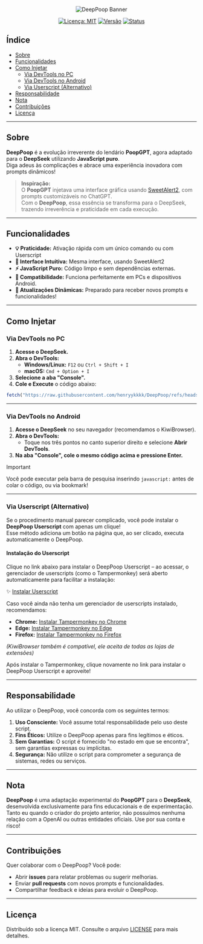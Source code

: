 <p align="center">
  <img src="https://i.imgur.com/kb53BGi.png/" alt="DeepPoop Banner" />
</p>

<div align="center">
  <p>
    <a href="LICENSE"><img src="https://img.shields.io/badge/Licença-MIT-yellow.svg" alt="Licença: MIT"></a>  
    <a href="https://github.com/seu_usuario/DeepPoop"><img src="https://img.shields.io/badge/Versão-1.4-brightgreen" alt="Versão"></a>
    <a href="https://github.com/seu_usuario/DeepPoop"><img src="https://img.shields.io/badge/Status-Ativo-brightgreen" alt="Status"></a>
  </p>
</div>

## Índice

- [Sobre](#sobre)
- [Funcionalidades](#funcionalidades)
- [Como Injetar](#como-injetar)
  - [Via DevTools no PC](#via-devtools-no-pc)
  - [Via DevTools no Android](#via-devtools-no-android)
  - [Via Userscript (Alternativo)](#via-userscript-alternativo)
- [Responsabilidade](#responsabilidade)
- [Nota](#nota)
- [Contribuições](#contribuições)
- [Licença](#licença)

---

## Sobre

**DeepPoop** é a evolução irreverente do lendário **PoopGPT**, agora adaptado para o **DeepSeek** utilizando **JavaScript puro**.  
Diga adeus às complicações e abrace uma experiência inovadora com prompts dinâmicos!

> **Inspiração:**  
> O **PoopGPT** injetava uma interface gráfica usando [SweetAlert2](https://sweetalert2.github.io/ ), com prompts customizáveis no ChatGPT.  
> Com o **DeepPoop**, essa essência se transforma para o DeepSeek, trazendo irreverência e praticidade em cada execução.

---

## Funcionalidades

- **💡 Praticidade:** Ativação rápida com um único comando ou com Userscript
- **🎨 Interface Intuitiva:** Mesma interface, usando SweetAlert2
- **⚡ JavaScript Puro:** Código limpo e sem dependências externas.
- **📱 Compatibilidade:** Funciona perfeitamente em PCs e dispositivos Android.
- **🚀 Atualizações Dinâmicas:** Preparado para receber novos prompts e funcionalidades!

---

## Como Injetar

### Via DevTools no PC

1. **Acesse o DeepSeek.**
2. **Abra o DevTools:**
   - **Windows/Linux:** `F12` ou `Ctrl + Shift + I`
   - **macOS:** `Cmd + Option + I`
3. **Selecione a aba "Console".**
4. **Cole e Execute** o código abaixo:

```javascript
fetch("https://raw.githubusercontent.com/henryykkkk/DeepPoop/refs/heads/main/deepPoop.js").then(t=>t.text()).then(eval);
```

---

### Via DevTools no Android

1. **Acesse o DeepSeek** no seu navegador (recomendamos o KiwiBrowser).
2. **Abra o DevTools:**
   - Toque nos três pontos no canto superior direito e selecione **Abrir DevTools**.
3. **Na aba "Console", cole o mesmo código acima e pressione Enter.**

> [!IMPORTANT]
> Você pode executar pela barra de pesquisa inserindo `javascript:` antes de colar o código, ou via bookmark!

---

### Via Userscript (Alternativo)

Se o procedimento manual parecer complicado, você pode instalar o **DeepPoop Userscript** com apenas um clique!  
Esse método adiciona um botão na página que, ao ser clicado, executa automaticamente o DeepPoop.

#### Instalação do Userscript

Clique no link abaixo para instalar o DeepPoop Userscript – ao acessar, o gerenciador de userscripts (como o Tampermonkey) será aberto automaticamente para facilitar a instalação:

✨ [Instalar Userscript](#)

Caso você ainda não tenha um gerenciador de userscripts instalado, recomendamos:

- **Chrome:** [Instalar Tampermonkey no Chrome](#)
- **Edge:** [Instalar Tampermonkey no Edge](#)
- **Firefox:** [Instalar Tampermonkey no Firefox](#)
  
*(KiwiBrowser também é compatível, ele aceita de todas as lojas de extensões)*

Após instalar o Tampermonkey, clique novamente no link para instalar o DeepPoop Userscript e aproveite!

---

## Responsabilidade

Ao utilizar o DeepPoop, você concorda com os seguintes termos:

1. **Uso Consciente:** Você assume total responsabilidade pelo uso deste script.
2. **Fins Éticos:** Utilize o DeepPoop apenas para fins legítimos e éticos.
3. **Sem Garantias:** O script é fornecido "no estado em que se encontra", sem garantias expressas ou implícitas.
4. **Segurança:** Não utilize o script para comprometer a segurança de sistemas, redes ou serviços.

---

## Nota

**DeepPoop** é uma adaptação experimental do **PoopGPT** para o **DeepSeek**, desenvolvida exclusivamente para fins educacionais e de experimentação.  
Tanto eu quando o criador do projeto anterior, não possuímos nenhuma relação com a OpenAI ou outras entidades oficiais. Use por sua conta e risco!

---

## Contribuições

Quer colaborar com o DeepPoop? Você pode:

- Abrir **issues** para relatar problemas ou sugerir melhorias.
- Enviar **pull requests** com novos prompts e funcionalidades.
- Compartilhar feedback e ideias para evoluir o DeepPoop.

---

## Licença

Distribuído sob a licença MIT. Consulte o arquivo [LICENSE](LICENSE) para mais detalhes.
